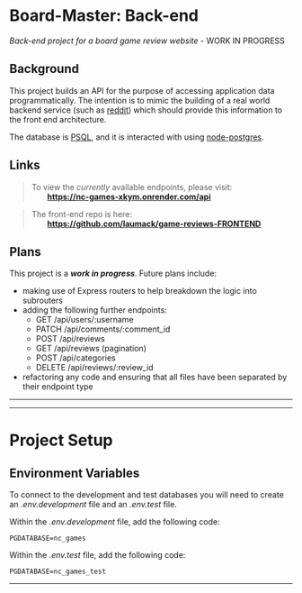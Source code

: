 # **Board-Master:** Back-end
*Back-end project for a board game review website* - WORK IN PROGRESS

## Background

This project builds an API for the purpose of accessing application data programmatically. The intention is to mimic the building of a real world backend service (such as [reddit](https://www.reddit.com/)) which should provide this information to the front end architecture.

The database is [PSQL](https://www.postgresql.org/), and it is interacted with using [node-postgres](https://node-postgres.com/).

## Links

>To view the *currently* available endpoints, please visit:  
&nbsp;&nbsp;&nbsp;&nbsp;&nbsp;&nbsp; **https://nc-games-xkym.onrender.com/api**

>The front-end repo is here:  
&nbsp;&nbsp;&nbsp;&nbsp;&nbsp;&nbsp; **https://github.com/laumack/game-reviews-FRONTEND**

## Plans

This project is a ***work in progress***. Future plans include:
* making use of Express routers to help breakdown the logic into subrouters
* adding the following further endpoints:
    * GET /api/users/:username
    * PATCH /api/comments/:comment_id
    * POST /api/reviews
    * GET /api/reviews (pagination)
    * POST /api/categories
    * DELETE /api/reviews/:review_id 
* refactoring any code and ensuring that all files have been separated by their endpoint type

---
---

# Project Setup

## Environment Variables
To connect to the development and test databases you will need to create an _.env.development_ file and an _.env.test_ file.

Within the _.env.development_ file, add the following code:

```
PGDATABASE=nc_games
```

Within the _.env.test_ file, add the following code:

```
PGDATABASE=nc_games_test
```

---

